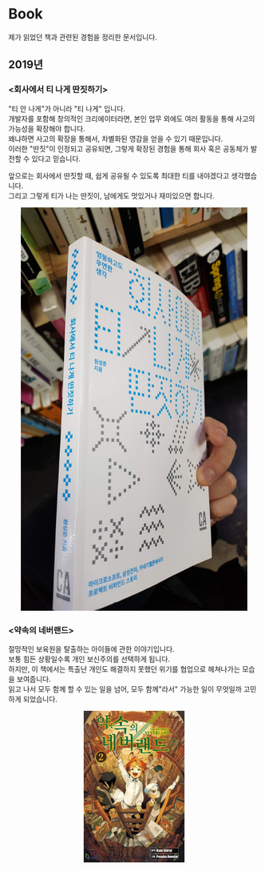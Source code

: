 # Book

제가 읽었던 책과 관련된 경험을 정리한 문서입니다.

## 2019년

### <회사에서 티 나게 딴짓하기>

"티 안 나게"가 아니라 "티 나게" 입니다.<br>
개발자를 포함해 창의적인 크리에이터라면, 본인 업무 외에도 여러 활동을 통해 사고의 가능성을 확장해야 합니다.<br>
왜냐하면 사고의 확장을 통해서, 차별화된 영감을 얻을 수 있기 때문입니다.<br>
이러한 "딴짓"이 인정되고 공유되면, 그렇게 확장된 경험을 통해 회사 혹은 공동체가 발전할 수 있다고 믿습니다.

앞으로는 회사에서 딴짓할 때, 쉽게 공유될 수 있도록 최대한 티를 내야겠다고 생각했습니다.<br>
그리고 그렇게 티가 나는 딴짓이, 남에게도 멋있거나 재미있으면 합니다.

<p align="center"><img src="./img/best_book_2019.jpeg" width="90%" /></p>

### <약속의 네버랜드>

절망적인 보육원을 탈출하는 아이들에 관한 이야기입니다.<br>
보통 힘든 상황일수록 개인 보신주의를 선택하게 됩니다.<br>
하지만, 이 책에서는 특출난 개인도 해결하지 못했던 위기를 협업으로 헤쳐나가는 모습을 보여줍니다.<br>
읽고 나서 모두 함께 할 수 있는 일을 넘어, 모두 함께"라서" 가능한 일이 무엇일까 고민하게 되었습니다.

<p align="center"><img src="./img/best_comic_2019.jpeg" width="40%" /></p>
